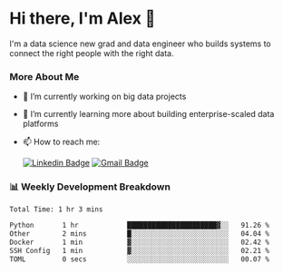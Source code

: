 # Hi there, I'm Alex  👋

I'm a data science new grad and data engineer who builds systems to connect the right people with the right data. 

### More About Me

- 🔭 I’m currently working on big data projects
- 🌱 I’m currently learning more about building enterprise-scaled data platforms
- 📫 How to reach me:

  [![Linkedin Badge](https://img.shields.io/badge/LinkedIn-0077B5?style=for-the-badge&logo=linkedin&logoColor=white)](https://www.linkedin.com/in/itsalexchen) [![Gmail Badge](https://img.shields.io/badge/Gmail-D14836?style=for-the-badge&logo=gmail&logoColor=white)](mailto:itsalexchen@gmail.com)




### 📊 Weekly Development Breakdown
<!--START_SECTION:waka-->

```txt
Total Time: 1 hr 3 mins

Python       1 hr            ██████████████████████▓░░   91.26 %
Other        2 mins          █░░░░░░░░░░░░░░░░░░░░░░░░   04.04 %
Docker       1 min           ▓░░░░░░░░░░░░░░░░░░░░░░░░   02.42 %
SSH Config   1 min           ▓░░░░░░░░░░░░░░░░░░░░░░░░   02.21 %
TOML         0 secs          ░░░░░░░░░░░░░░░░░░░░░░░░░   00.07 %
```

<!--END_SECTION:waka-->
